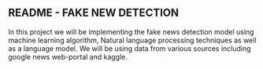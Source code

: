 ## README - FAKE NEW DETECTION 

In this project we will be implementing the fake news detection model using
machine learning algorithm, Natural language processing techniques as well as a language model.
We will be using data from various sources including google news web-portal and kaggle.


